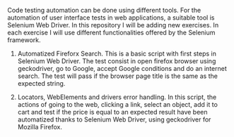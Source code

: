 Code testing automation can be done using different tools. For the automation of user interface tests in web applications, a suitable tool is Selenium Web Driver. In this repository I will be adding new exercises. In each exercise I will use different functionalities offered by the Selenium framework.

1. Automatized Fireforx Search. This is a basic script with first steps in Selenium Web Driver. The test consist in open firefox browser using geckodriver, go to Google, accept Google conditions and do an internet search. The test will pass if the browser page title is the same as the expected string.

2. Locators, WebElements and drivers error handling. In this script, the actions of going to the web, clicking a link, select an object, add it to cart and test if the price is equal to an expected result have been automatized thanks to Selenium Web Driver, using geckodriver for Mozilla Firefox.
